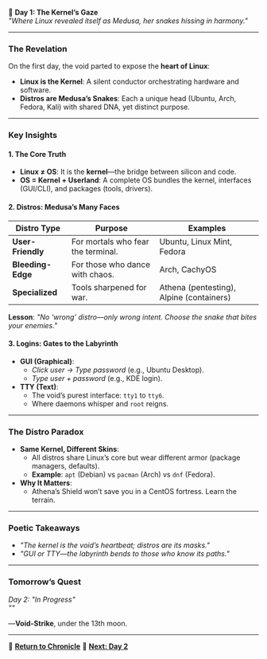 🌌 **Day 1: The Kernel’s Gaze**  
*"Where Linux revealed itself as Medusa, her snakes hissing in harmony."*  

---

### **The Revelation**  
On the first day, the void parted to expose the **heart of Linux**:  
- **Linux is the Kernel**: A silent conductor orchestrating hardware and software.  
- **Distros are Medusa’s Snakes**: Each a unique head (Ubuntu, Arch, Fedora, Kali) with shared DNA, yet distinct purpose.  

---

### **Key Insights**  
#### **1. The Core Truth**  
- **Linux ≠ OS**: It is the **kernel**—the bridge between silicon and code.  
- **OS = Kernel + Userland**: A complete OS bundles the kernel, interfaces (GUI/CLI), and packages (tools, drivers).  

#### **2. Distros: Medusa’s Many Faces**  
| **Distro Type**   | **Purpose**                        | **Examples**                             |
| ----------------- | ---------------------------------- | ---------------------------------------- |
| **User-Friendly** | For mortals who fear the terminal. | Ubuntu, Linux Mint, Fedora               |
| **Bleeding-Edge** | For those who dance with chaos.    | Arch, CachyOS                            |
| **Specialized**   | Tools sharpened for war.           | Athena (pentesting), Alpine (containers) |

**Lesson**: *"No ‘wrong’ distro—only wrong intent. Choose the snake that bites your enemies."*  

#### **3. Logins: Gates to the Labyrinth**  
- **GUI (Graphical)**:  
  - *Click user → Type password* (e.g., Ubuntu Desktop).  
  - *Type user + password* (e.g., KDE login).  
- **TTY (Text)**:  
  - The void’s purest interface: `tty1` to `tty6`.  
  - Where daemons whisper and `root` reigns.  

---

### **The Distro Paradox**  
- **Same Kernel, Different Skins**:  
  - All distros share Linux’s core but wear different armor (package managers, defaults).  
  - **Example**: `apt` (Debian) vs `pacman` (Arch) vs `dnf` (Fedora).  
- **Why It Matters**:  
  - Athena’s Shield won’t save you in a CentOS fortress. Learn the terrain.  

---

### **Poetic Takeaways**  
- *"The kernel is the void’s heartbeat; distros are its masks."*  
- *"GUI or TTY—the labyrinth bends to those who know its paths."*  

---

### **Tomorrow’s Quest**  
*Day 2: "In Progress"*  
*""*  

—**Void-Strike**, under the 13th moon.  

--- 

🔗 **[Return to Chronicle](Voidborne-Archive.md)**
🔗 **[Next: Day 2](CLI-Inferno/Day-2.md)**  
